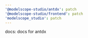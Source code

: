 ```yaml
---
'@modelscope-studio/antdx': patch
'@modelscope-studio/frontend': patch
'modelscope_studio': patch
---
```


docs: docs for antdx
